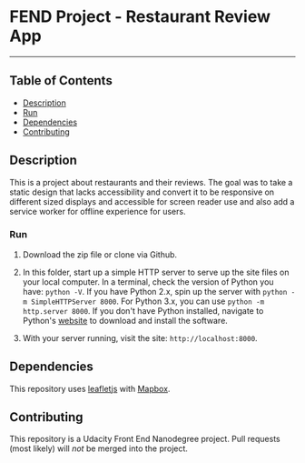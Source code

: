 # FEND Project - Restaurant Review App
---

## Table of Contents

* [Description](#description)
* [Run](#run)
* [Dependencies](#dependencies)
* [Contributing](#contributing)

## Description

This is a project about restaurants and their reviews. The goal was to take a static design that lacks accessibility and convert it to be responsive on different sized displays and accessible for screen reader use and also add a service worker for offline experience for users. 

### Run

1. Download the zip file or clone via Github.

2. In this folder, start up a simple HTTP server to serve up the site files on your local computer. In a terminal, check the version of Python you have: `python -V`. If you have Python 2.x, spin up the server with `python -m SimpleHTTPServer 8000`. For Python 3.x, you can use `python -m http.server 8000`. If you don't have Python installed, navigate to Python's [website](https://www.python.org/) to download and install the software.

3. With your server running, visit the site: `http://localhost:8000`.


## Dependencies

This repository uses [leafletjs](https://leafletjs.com/) with [Mapbox](https://www.mapbox.com/). 

## Contributing

This repository is a Udacity Front End Nanodegree project. Pull requests (most likely) will _not_ be merged into the project.



